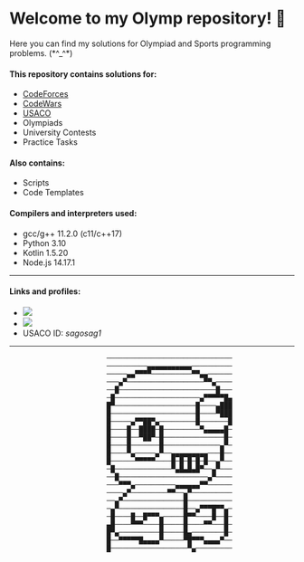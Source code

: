 
# Welcome to my Olymp repository! 👋

Here you can find my solutions for Olympiad and Sports programming problems. (\*\^_^\*)

#### This repository contains solutions for:
- [CodeForces](https://codeforces.com/)
- [CodeWars](https://www.codewars.com/)
- [USACO](https://train.usaco.org/)
- Olympiads
- University Contests
- Practice Tasks

#### Also contains:
- Scripts
- Code Templates

#### Compilers and interpreters used:
- gcc/g++ 11.2.0 (c11/c++17)
- Python 3.10
- Kotlin 1.5.20
- Node.js 14.17.1

***

#### Links and profiles:
- [<img src="https://cp-logo.vercel.app/codeforces/MrS4g0"/>](https://codeforces.com/profile/MrS4g0)
- [<img src="https://www.codewars.com/users/MrS4g0/badges/micro"/>](https://www.codewars.com/users/MrS4g0)
- USACO ID: _sagosag1_


***

                            ───────────────────────────────
                            ──────────▄▄▄▄▄▄▄▄▄▄▄──────────
                            ─────▄▄▀▀▀▀──────────▀▀▄▄──────
                            ───▄▀───────────────────▀▀▄────
                            ──█────────────────────────█───
                            ─█─────────────────────▄▀▀▀▀▀█▄
                            █▀────────────────────█────▄███
                            █─────────────────────█────▀███
                            █─────▄▀▀██▀▄─────────█───────█
                            █────█──████─█─────────▀▄▄▄▄▄█─
                            █────█──▀██▀─█───────────────█─
                            █────█───────█──────────────▄▀─
                            █────▀▄─────▄▀──▄▄▄▄▄▄▄▄▄───█──
                            █──────▀▀▀▀▀────█─█─█─█─█──▄▀──
                            ─█──────────────▀▄█▄█▄█▀──▄▀───
                            ──█──────────────────────▄▀────
                            ───▀▀▀▄──────────▄▄▄▄▄▄▀▀──────
                            ────▄▀─────────▀▀──▄▀──────────
                            ──▄▀───────────────█───────────
                            ─▄▀────────────────█──▄▀▀▀█▀▀▄─
                            ─█────█──█▀▀▀▄─────█▀▀────█──█─
                            ▄█────▀▀▀────█─────█────▀▀───█─
                            █▀▄──────────█─────█▄────────█─
                            █──▀▀▀▀▀█▄▄▄▄▀─────▀█▀▀▀▄▄▄▄▀──
                            █───────────────────▀▄─────────


